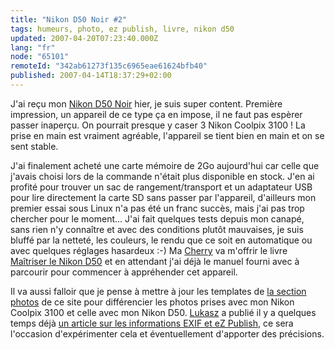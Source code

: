 ```yaml
---
title: "Nikon D50 Noir #2"
tags: humeurs, photo, ez publish, livre, nikon d50
updated: 2007-04-20T07:23:40.000Z
lang: "fr"
node: "65101"
remoteId: "342ab61273f135c6965eae61624bfb40"
published: 2007-04-14T18:37:29+02:00
---
```

 
J'ai reçu mon [Nikon D50 Noir](/post/nikon-d50-noir) hier, je suis super content. Première impression, un appareil de ce type ça en impose, il ne faut pas espèrer passer inaperçu. On pourrait presque y caser 3 Nikon Coolpix 3100 ! La prise en main est vraiment agréable, l'appareil se tient bien en main et on se sent stable.

 
J'ai finalement acheté une carte mémoire de 2Go aujourd'hui car celle que j'avais choisi lors de la commande n'était plus disponible en stock. J'en ai profité pour trouver un sac de rangement/transport et un adaptateur USB pour lire directement la carte SD sans passer par l'appareil, d'ailleurs mon premier essai sous Linux n'a pas été un franc succès, mais j'ai pas trop chercher pour le moment... J'ai fait quelques tests depuis mon canapé, sans rien n'y connaître et avec des conditions plutôt mauvaises, je suis bluffé par la netteté, les couleurs, le rendu que ce soit en automatique ou avec quelques réglages hasardeux :-) Ma [Cherry](http://t-ka.net/blog) va m'offrir le livre [Maîtriser le Nikon D50](http://www.eyrolles.com/Audiovisuel/Livre/9782212672718/livre-maitriser-le-nikon-d50.php) et en attendant j'ai déjà le manuel fourni avec à parcourir pour commencer à appréhender cet appareil.

 
Il va aussi falloir que je pense à mettre à jour les templates de [la section photos](http://photos.pwet.fr) de ce site pour différencier les photos prises avec mon Nikon Coolpix 3100 et celle avec mon Nikon D50. [Lukasz](http://serwatka.net/) a publié il y a quelques temps déjà [un article sur les informations EXIF et eZ Publish](http://serwatka.net/en/blog/ez_publish_and_exif_support), ce sera l'occasion d'expérimenter cela et éventuellement d'apporter des précisions.

